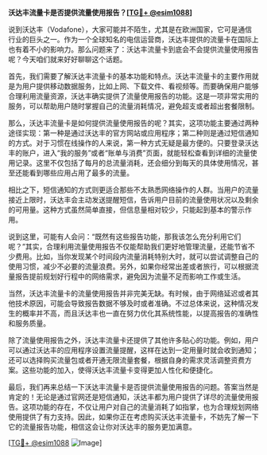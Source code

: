 **沃达丰流量卡是否提供流量使用报告？[[TG💪+ @esim1088](https://t.me/s/esim1088)]**

说到沃达丰（Vodafone），大家可能并不陌生，尤其是在欧洲国家，它可是通信行业的巨头之一。作为一个全球知名的电信运营商，沃达丰提供的流量卡在国际上也有着不小的影响力。那么问题来了：沃达丰流量卡到底会不会提供流量使用报告呢？今天咱们就来好好聊聊这个话题。

首先，我们需要了解沃达丰流量卡的基本功能和特点。沃达丰流量卡的主要作用就是为用户提供移动数据服务，比如上网、下载文件、看视频等。而要确保用户能够合理利用流量资源，沃达丰确实提供了流量使用报告的功能。这是一项非常实用的服务，可以帮助用户随时掌握自己的流量消耗情况，避免超支或者超出套餐限制。

那么，沃达丰流量卡是如何提供流量使用报告的呢？其实，这项功能主要通过两种途径实现：第一种是通过沃达丰的官方网站或应用程序；第二种则是通过短信通知的方式。对于习惯在线操作的人来说，第一种方式无疑是最方便的。只要登录沃达丰的账户，进入“我的服务”或者“账单与消费”页面，就能轻松查看到详细的流量使用记录。这里不仅包括了每月的总流量消耗，还会细分到每天的具体使用情况，甚至还能看到哪些应用占用了最多的流量。

相比之下，短信通知的方式则更适合那些不太熟悉网络操作的人群。当用户的流量接近上限时，沃达丰会主动发送提醒短信，告诉用户目前的流量使用状况以及剩余的可用量。这种方式虽然简单直接，但信息量相对较少，只能起到基本的警示作用。

说到这里，可能有人会问：“既然有这些报告功能，那我该怎么充分利用它们呢？”其实，合理利用流量使用报告不仅能帮助我们更好地管理流量，还能节省不少费用。比如，当你发现某个时间段内流量消耗特别大时，就可以尝试调整自己的使用习惯，减少不必要的流量浪费。另外，如果你经常出差或者旅行，可以根据流量报告提前规划好行程中的网络需求，避免因为流量不足而影响工作或生活。

当然，沃达丰流量卡的流量使用报告并非完美无缺。有时候，由于网络延迟或者其他技术原因，可能会导致报告数据不够及时或者准确。不过总体来说，这种情况发生的概率并不高，而且沃达丰也一直在努力优化其系统性能，以提高报告的准确性和服务质量。

除了流量使用报告之外，沃达丰流量卡还提供了其他许多贴心的功能。例如，用户可以通过沃达丰的应用程序设置流量提醒，这样在达到一定用量时就会收到通知；还可以选择购买流量包或者开通无限流量套餐，根据自身的需求灵活调整资费方案。这些功能的加入，使得沃达丰流量卡变得更加人性化和便捷化。

最后，我们再来总结一下沃达丰流量卡是否提供流量使用报告的问题。答案当然是肯定的！无论是通过官网还是短信通知，沃达丰都为用户提供了详尽的流量使用报告。这项功能的存在，不仅让用户对自己的流量消耗了如指掌，也为合理规划网络使用提供了有力支持。因此，如果你正在考虑购买沃达丰流量卡，不妨先了解一下它的流量报告功能，相信这会让你对沃达丰的服务更加满意。

[[TG💪+ @esim1088](https://t.me/s/esim1088) ![Image](https://i.postimg.cc/4NQfJmqS/Snipaste-2025-05-13-00-14-12.png)]